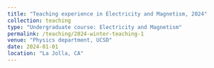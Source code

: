 ```yaml
---
title: "Teaching experience in Electricity and Magnetism, 2024"
collection: teaching
type: "Undergraduate course: Electricity and Magnetism"
permalink: /teaching/2024-winter-teaching-1
venue: "Physics department, UCSD"
date: 2024-01-01
location: "La Jolla, CA"
---
```

